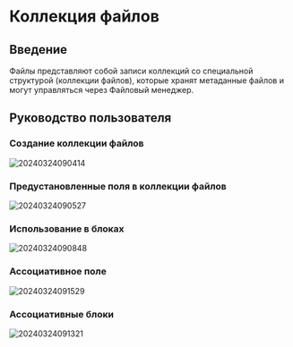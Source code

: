 # Коллекция файлов

<PluginInfo name="file-manager"></PluginInfo>

## Введение

Файлы представляют собой записи коллекций со специальной структурой (коллекции файлов), которые хранят метаданные файлов и могут управляться через Файловый менеджер.

## Руководство пользователя

### Создание коллекции файлов

![20240324090414](https://static-docs.nocobase.com/20240324090414.png)

### Предустановленные поля в коллекции файлов

![20240324090527](https://static-docs.nocobase.com/20240324090527.png)

### Использование в блоках

![20240324090848](https://static-docs.nocobase.com/20240324090848.png)

### Ассоциативное поле

![20240324091529](https://static-docs.nocobase.com/20240324091529.png)

### Ассоциативные блоки

![20240324091321](https://static-docs.nocobase.com/20240324091321.png)

